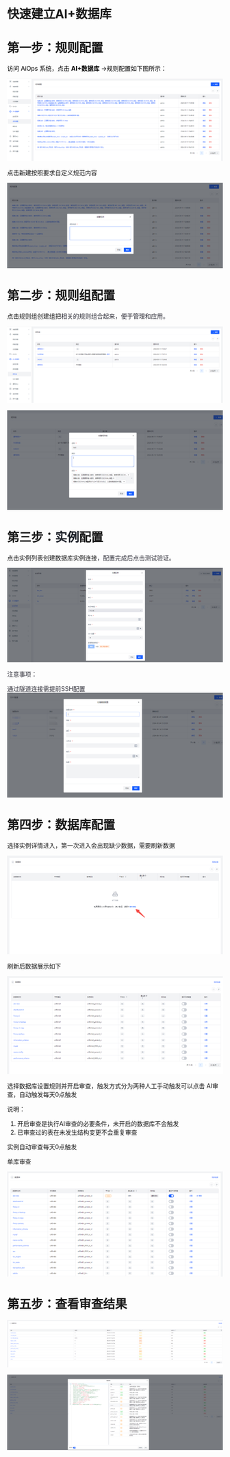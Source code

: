 # 快速建立AI+数据库
# 第一步：规则配置
<font style="color:rgb(0, 0, 0);">访问 AiOps 系统，点击 </font>**<font style="color:rgb(0, 0, 0);">AI+数据库</font>**<font style="color:rgb(0, 0, 0);"> ->规则配置如下图所示：</font>

![](../../../../images/7d587384c096e7d9a8bc841f8febaabe.png)

<font style="color:rgb(0, 0, 0);">点击新建</font>按照要求自定义规范内容

![](../../../../images/b9e2aefc52764dabfb397c7cb26278d4.png)

# 第二步：规则组配置
<font style="color:rgb(0, 0, 0);">点击</font>规则组创建组把<font style="color:rgb(44, 44, 54);">相关的规则组合起来，便于管理和应用。</font>

![](../../../../images/6805c96b780d8a6016873e270f3f848f.png)

![](../../../../images/9d9ce58c13db71f8c300e8b73baa6479.png)

# 第三步：<font style="color:rgb(29, 33, 41);">实例</font>配置
<font style="color:rgb(0, 0, 0);">点击</font>实例列表创建数据库实例连接<font style="color:rgb(44, 44, 54);">，配置完成后点击测试验证。</font>

![](../../../../images/d651b646cb2155b3db526df7a63c4e1f.png)

<font style="color:rgb(44, 44, 54);">注意事项：</font>

<font style="color:rgb(44, 44, 54);">通过隧道连接需提前SSH配置</font>![](../../../../images/5740c51bb6eedfaa00839cab94d482ea.png)

# 第四步：数据库配置
选择实例详情进入，第一次进入会出现缺少数据，需要刷新数据

![](../../../../images/387b2dacd1ab8cc0632e9f16202f597a.png)

刷新后数据展示如下

![](../../../../images/8da817d21f660cb9a77d21b6bab2c037.png)

选择数据库设置规则并开启审查，触发方式分为两种人工手动触发可以点击 AI审查，自动触发每天0点触发

说明：

1. 开启审查是执行AI审查的必要条件，未开启的数据库不会触发
2. 已审查过的表在未发生结构变更不会重复审查

实例自动审查每天0点触发

单库审查

![](../../../../images/f67cf962b407a11e1d5f35ec3137eed2.png)

# 第五步：查看审查结果
![](../../../../images/c3c166ace29784e6f6a66c03caa2f758.png)

![](../../../../images/91bc45930c162d5299b0020c886ec654.png)

